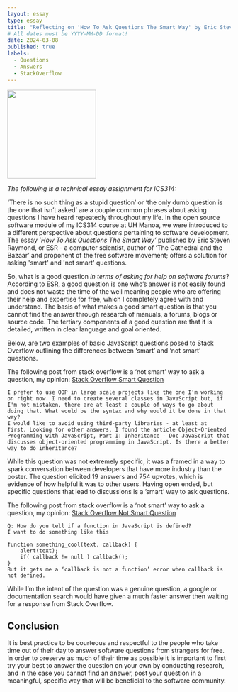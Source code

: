 ```yaml
---
layout: essay
type: essay
title: "Reflecting on 'How To Ask Questions The Smart Way' by Eric Steven Raymond"
# All dates must be YYYY-MM-DD format!
date: 2024-03-08
published: true
labels:
  - Questions
  - Answers
  - StackOverflow
---
```

<img width="200px" 
     class="rounded float-start pe-4" 
     src="https://xtracta.com/wp-content/uploads/2020/08/OCR.jpg" >
     
*The following is a technical essay assignment for ICS314:*

‘There is no such thing as a stupid question’ or ‘the only dumb question is the one that isn’t asked’ are a couple common phrases about asking questions I have heard repeatedly throughout my life. In the open source software module of my ICS314 course at UH Manoa, we were introduced to a different perspective about questions pertaining to software development. The essay *’How To Ask Questions The Smart Way’* published by Eric Steven Raymond, or ESR - a computer scientist, author of ‘The Cathedral and the Bazaar’ and proponent of the free software movement; offers a solution for asking 'smart' and 'not smart' questions.

So, what is a good question *in terms of asking for help on software forums*? According to ESR, a good question is one who’s answer is not easily found and does not waste the time of the well meaning people who are offering their help and expertise for free, which I completely agree with and understand. The basis of what makes a good smart question is that you cannot find the answer through research of manuals, a forums, blogs or source code. The tertiary components of a good question are that it is detailed, written in clear language and goal oriented. 

Below, are two examples of basic JavaScript questions posed to Stack Overflow outlining the differences between ‘smart’ and ‘not smart’ questions.

The following post from stack overflow is a ‘not smart’ way to ask a question, my opinion:
[Stack Overflow Smart Question](https://stackoverflow.com/questions/387707/what-techniques-can-be-used-to-define-a-class-in-javascript-and-what-are-their)

```
I prefer to use OOP in large scale projects like the one I'm working on right now. I need to create several classes in JavaScript but, if I'm not mistaken, there are at least a couple of ways to go about doing that. What would be the syntax and why would it be done in that way?
I would like to avoid using third-party libraries - at least at first. Looking for other answers, I found the article Object-Oriented Programming with JavaScript, Part I: Inheritance - Doc JavaScript that discusses object-oriented programming in JavaScript. Is there a better way to do inheritance?
```
While this question was not extremely specific, it was a framed in a way to spark conversation between developers that have more industry than the poster. The question elicited 19 answers and 754 upvotes, which is evidence of how helpful it was to other users. Having open ended, but specific questions that lead to discussions is a ’smart’ way to ask questions.

The following post from stack overflow is a ‘not smart’ way to ask a question, my opinion:
[Stack Overflow Not Smart Question](https://stackoverflow.com/questions/85815/how-to-tell-if-a-javascript-function-is-defined)


```
Q: How do you tell if a function in JavaScript is defined?
I want to do something like this

function something_cool(text, callback) {
    alert(text);
    if( callback != null ) callback();
}
But it gets me a ‘callback is not a function’ error when callback is not defined.
```

While I’m the intent of the question was a genuine question, a google or documentation search would have given a much faster answer then waiting for a response from Stack Overflow. 

## Conclusion 

It is best practice to be courteous and respectful to the people who take time out of their day to answer software questions from strangers for free. In order to preserve as much of their time as possible it is important to first try your best to answer the question on your own by conducting research, and in the case you cannot find an answer, post your question in a meaningful, specific way that will be beneficial to the software community.

